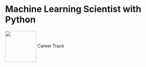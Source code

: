 # Machine Learning Scientist with Python
<img src="https://skillspot.co/wp-content/uploads/2021/02/Datacamp-Review-Logo.png" width="100" align="center"/> Career Track
